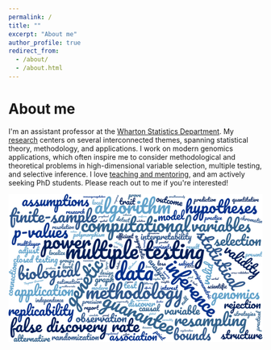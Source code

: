 ```yaml
---
permalink: /
title: ""
excerpt: "About me"
author_profile: true
redirect_from: 
  - /about/
  - /about.html
---
```


About me
======
I'm an assistant professor at the [Wharton Statistics Department](https://statistics.wharton.upenn.edu/). My [research](https://ekatsevi.github.io/research/) centers on several interconnected themes, spanning statistical theory, methodology, and applications. I work on modern genomics applications, which often inspire me to consider methodological and theoretical problems in high-dimensional variable selection, multiple testing, and selective inference. I love [teaching and mentoring](https://ekatsevi.github.io/mentoring/), and am actively seeking PhD students. Please reach out to me if you're interested! 

<p align="center">
  <img src="/images/wordcloud2.png" alt="Word cloud"/>
</p>
